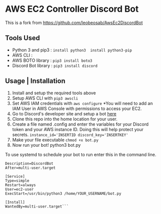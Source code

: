 # AWS EC2 Controller Discord Bot
This is a fork from https://github.com/leobeosab/AwsEc2DiscordBot

## Tools Used
* Python 3 and pip3 : ```install python3 
install python3-pip```
* AWS CLI : 
* AWS BOTO library : ``` pip3 install boto3 ```
* Discord Bot library : ``` pip3 install discord ```

## Usage | Installation
1. Install and setup the required tools above
2. Setup AWS CLI with ``` pip3 awscli ```
3. Set AWS IAM credentials with ```aws configure```
    *You will need to add an IAM User in AWS Console with permissions to access your EC2.
3. Go to Discord's developer site and setup a bot [here](https://discordapp.com/developers)
4. Clone this repo into the home location for your user.
5. Create a file named .config and enter the variables for your Discord token and your AWS instance ID. Doing this will help protect your secrets.
```instance_id='INSERTID discord_key='INSERTKEY'```
6. Make your file executable ```chmod +x bot.py```
7. Now run your bot! python3 bot.py

To use systemd to schedule your bot to run enter this in the command line. 
```[Unit]
Description=DiscordBot
After=multi-user.target

[Service]
Type=simple
Restart=always
User=ec2-user
ExecStart=/usr/bin/python3 /home/YOUR_USERNAME/bot.py

[Install]
WantedBy=multi-user.target```